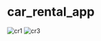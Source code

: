 # car_rental_app

![cr1](https://user-images.githubusercontent.com/90784719/230890565-2ac2fd79-6019-48f9-a147-4dff0015070a.jpg)
![cr3](https://user-images.githubusercontent.com/90784719/231122860-a21960c1-7507-46c7-ab2b-e5c8e3f91c81.jpg)
